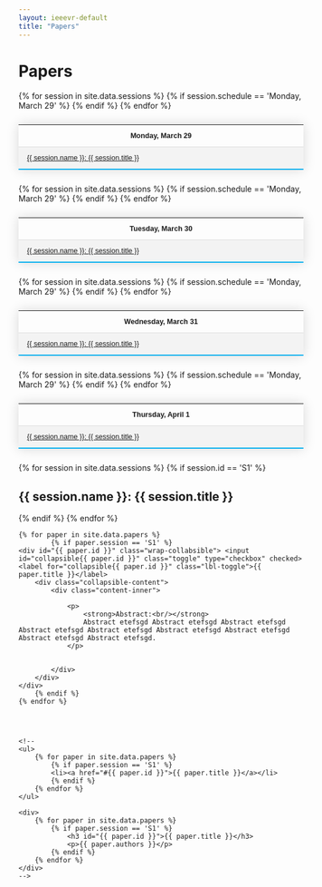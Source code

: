 ```yaml
---
layout: ieeevr-default
title: "Papers"
---
```


<style>
    .styled-table {
        border-collapse: collapse;
        margin: 25px 0;
        font-size: 0.9em;
        font-family: sans-serif;
        /*min-width: 400px;*/
        box-shadow: 0 0 20px rgba(0, 0, 0, 0.15);
        display: table;
    }

    .styled-table thead tr {
        background-color: #00aeef;
        color: #ffffff;
        text-align: left;
    }

    .styled-table th,
    .styled-table td {
        padding: 12px 15px;
    }

    .styled-table tbody tr {
        border-bottom: 1px solid #dddddd;
    }

    .styled-table tbody tr:nth-of-type(even) {
        background-color: #f3f3f3;
    }

    .styled-table tbody tr:last-of-type {
        border-bottom: 2px solid #00aeef;
    }

    .styled-table tbody tr.active-row {
        font-weight: bold;
        color: #00aeef;
    }
    
    /* Collapsible */
    input[type='checkbox'] {
        display: none;
    }

    .wrap-collabsible {
        margin: 1.2rem 0;
    }

    .lbl-toggle {
        display: block;
        font-weight: bold;
        /* font-family: monospace; */
        font-size: 1rem;
        text-align: left;
        padding: 0.5rem;
        color: #ffffff;
        background: #00aeef;
        cursor: pointer;
        border-radius: 7px;
        transition: all 0.25s ease-out;
    }

    .lbl-toggle:hover {
        color: #FFF;
    }

    .lbl-toggle::before {
        content: ' ';
        display: inline-block;
        border-top: 5px solid transparent;
        border-bottom: 5px solid transparent;
        border-left: 5px solid currentColor;
        vertical-align: middle;
        margin-right: .7rem;
        transform: translateY(-2px);
        transition: transform .2s ease-out;
    }

    .toggle:checked+.lbl-toggle::before {
        transform: rotate(90deg) translateX(-3px);
    }

    .collapsible-content {
        max-height: 0px;
        overflow: hidden;
        transition: max-height .25s ease-in-out;
    }

    .toggle:checked+.lbl-toggle+.collapsible-content {
        max-height: 1500px;
    }

    .toggle:checked+.lbl-toggle {
        border-bottom-right-radius: 0;
        border-bottom-left-radius: 0;
    }

    .collapsible-content .content-inner {
        background: white;
        /* rgba(0, 105, 255, .2);*/
        border-bottom: 1px solid rgba(0, 105, 255, .45);
        border-bottom-left-radius: 7px;
        border-bottom-right-radius: 7px;
        padding: .5rem 1rem;
    }

    .collapsible-content p {
        margin-bottom: 0;
    }

</style>

<h1>Papers</h1>

<div>
    <table class="styled-table">
        <tr>
            <th>Monday, March 29</th>
        </tr>
        {% for session in site.data.sessions %}
            {% if session.schedule == 'Monday, March 29' %}
                <tr>
                    <td><a href="#{{ session.id }}">{{ session.name }}: {{ session.title }}</a></td>
                </tr>
            {% endif %}
        {% endfor %}
    </table>
</div>
<div>
    <table class="styled-table">
        <tr>
            <th>Tuesday, March 30</th>
        </tr>
        {% for session in site.data.sessions %}
            {% if session.schedule == 'Monday, March 29' %}
                <tr>
                    <td><a href="#{{ session.id }}">{{ session.name }}: {{ session.title }}</a></td>
                </tr>
            {% endif %}
        {% endfor %}
    </table>
</div>
<div>
    <table class="styled-table">
        <tr>
            <th>Wednesday, March 31</th>
        </tr>
        {% for session in site.data.sessions %}
            {% if session.schedule == 'Monday, March 29' %}
                <tr>
                    <td><a href="#{{ session.id }}">{{ session.name }}: {{ session.title }}</a></td>
                </tr>
            {% endif %}
        {% endfor %}
    </table>
</div>
<div>
    <table class="styled-table">
        <tr>
            <th>Thursday, April 1</th>
        </tr>
        {% for session in site.data.sessions %}
            {% if session.schedule == 'Monday, March 29' %}
                <tr>
                    <td><a href="#{{ session.id }}">{{ session.name }}: {{ session.title }}</a></td>
                </tr>
            {% endif %}
        {% endfor %}
    </table>
</div>

<div id="S1">
    {% for session in site.data.sessions %}
        {% if session.id == 'S1' %}
            <h2>{{ session.name }}: {{ session.title }}</h2>
        {% endif %}
    {% endfor %}
    
    {% for paper in site.data.papers %}
            {% if paper.session == 'S1' %}
    <div id="{{ paper.id }}" class="wrap-collabsible"> <input id="collapsible{{ paper.id }}" class="toggle" type="checkbox" checked> <label for="collapsible{{ paper.id }}" class="lbl-toggle">{{ paper.title }}</label>
        <div class="collapsible-content">
            <div class="content-inner">
               
                <p>
                    <strong>Abstract:<br/></strong>
                    Abstract etefsgd Abstract etefsgd Abstract etefsgd Abstract etefsgd Abstract etefsgd Abstract etefsgd Abstract etefsgd Abstract etefsgd Abstract etefsgd.
                </p>
                
                
            </div>
        </div>
    </div>
        {% endif %}
    {% endfor %}
    
    
    
    
    <!--
    <ul>
        {% for paper in site.data.papers %}
            {% if paper.session == 'S1' %}
            <li><a href="#{{ paper.id }}">{{ paper.title }}</a></li>
            {% endif %}
        {% endfor %}
    </ul>
    
    <div>
        {% for paper in site.data.papers %}
            {% if paper.session == 'S1' %}
                <h3 id="{{ paper.id }}">{{ paper.title }}</h3>
                <p>{{ paper.authors }}</p>
            {% endif %}
        {% endfor %}
    </div>
    -->
</div>






